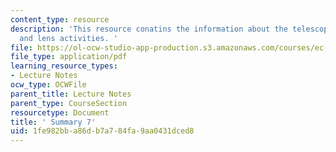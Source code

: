 ```yaml
---
content_type: resource
description: 'This resource conatins the information about the telescope, motion activities
  and lens activities. '
file: https://ol-ocw-studio-app-production.s3.amazonaws.com/courses/ec-050-recreate-experiments-from-history-inform-the-future-from-the-past-galileo-january-iap-2010/1fe982bba86db7a784fa9aa0431dced8_MITEC_050IAP10_sum07.pdf
file_type: application/pdf
learning_resource_types:
- Lecture Notes
ocw_type: OCWFile
parent_title: Lecture Notes
parent_type: CourseSection
resourcetype: Document
title: ' Summary 7'
uid: 1fe982bb-a86d-b7a7-84fa-9aa0431dced8
---
```

